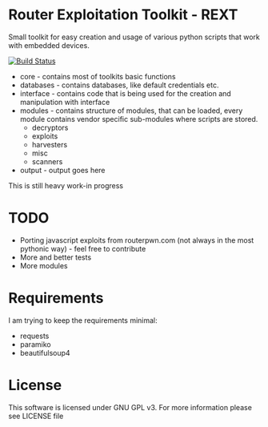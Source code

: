 Router Exploitation Toolkit - REXT
==================================

Small toolkit for easy creation and usage of various python scripts that work with embedded devices.

[![Build Status](https://travis-ci.org/j91321/rext.svg?branch=master)](https://travis-ci.org/j91321/rext)

- core - contains most of toolkits basic functions
- databases - contains databases, like default credentials etc.
- interface - contains code that is being used for the creation and manipulation with interface
- modules - contains structure of modules, that can be loaded, every module contains vendor specific sub-modules where scripts are stored.
    - decryptors
    - exploits
    - harvesters
    - misc
    - scanners
- output - output goes here

This is still heavy work-in progress

TODO
====


- Porting javascript exploits from routerpwn.com (not always in the most pythonic way) - feel free to contribute
- More and better tests
- More modules

Requirements
============
I am trying to keep the requirements minimal:

- requests
- paramiko
- beautifulsoup4

License
=======
This software is licensed under GNU GPL v3. For more information please see LICENSE file